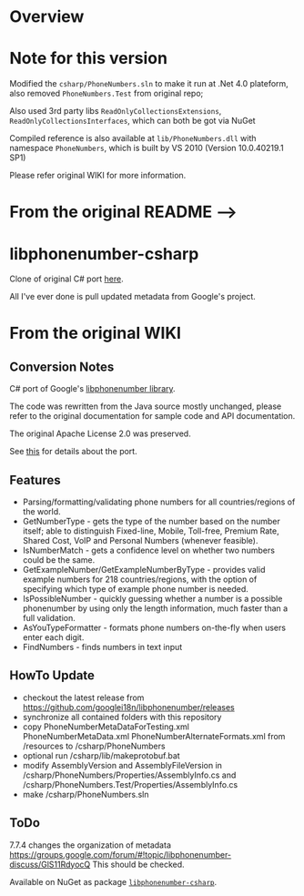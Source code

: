 
# Overview

# Note for this version
Modified the `csharp/PhoneNumbers.sln` to make it run at .Net 4.0 plateform, also removed `PhoneNumbers.Test` from original repo; 

Also used 3rd party libs `ReadOnlyCollectionsExtensions`, `ReadOnlyCollectionsInterfaces`, which can both be got via NuGet

Compiled reference is also available at `lib/PhoneNumbers.dll` with namespace `PhoneNumbers`, which is built by VS 2010 (Version 10.0.40219.1 SP1)

Please refer original WIKI for more information.

# From the original README -->

# libphonenumber-csharp
Clone of original C# port [here](https://bitbucket.org/pmezard/libphonenumber-csharp/wiki/Home).

All I've ever done is pull updated metadata from Google's project.

# From the original WIKI
## Conversion Notes

C# port of Google's [libphonenumber library](https://github.com/googlei18n/libphonenumber).

  The code was rewritten from the Java source mostly unchanged, please refer to the original documentation for sample code and API documentation.

  The original Apache License 2.0 was preserved.

  See [this](https://github.com/aidanbebbington/libphonenumber-csharp/blob/master/csharp/README.txt "csharp/README.txt") for details about the port.

## Features

  * Parsing/formatting/validating phone numbers for all countries/regions of the world.
  * GetNumberType - gets the type of the number based on the number itself; able to distinguish Fixed-line, Mobile, Toll-free, Premium Rate, Shared Cost, VoIP and Personal Numbers (whenever feasible).
  * IsNumberMatch - gets a confidence level on whether two numbers could be the same.
  * GetExampleNumber/GetExampleNumberByType - provides valid example numbers for 218 countries/regions, with the option of specifying which type of example phone number is needed.
  * IsPossibleNumber - quickly guessing whether a number is a possible phonenumber by using only the length information, much faster than a full validation.
  * AsYouTypeFormatter - formats phone numbers on-the-fly when users enter each digit.
  * FindNumbers - finds numbers in text input 

## HowTo Update

  * checkout the latest release from https://github.com/googlei18n/libphonenumber/releases
  * synchronize all contained folders with this repository
  * copy PhoneNumberMetaDataForTesting.xml PhoneNumberMetaData.xml PhoneNumberAlternateFormats.xml from /resources to /csharp/PhoneNumbers
  * optional run /csharp/lib/makeprotobuf.bat
  * modify AssemblyVersion and AssemblyFileVersion in /csharp/PhoneNumbers/Properties/AssemblyInfo.cs and /csharp/PhoneNumbers.Test/Properties/AssemblyInfo.cs
  * make /csharp/PhoneNumbers.sln

## ToDo

7.7.4 changes the organization of metadata https://groups.google.com/forum/#!topic/libphonenumber-discuss/GlS11RdyocQ
This should be checked.

Available on NuGet as package [`libphonenumber-csharp`](https://www.nuget.org/packages/libphonenumber-csharp).

